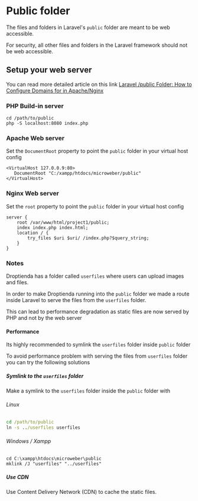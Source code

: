 # Public folder

The files and folders in Laravel's `public` folder are meant to be web accessible.


For security, all other files and folders in the Laravel framework should not be web accessible.




## Setup your web server
You can read more detailed article on this link
 [Laravel /public Folder: How to Configure Domains for in Apache/Nginx](https://quickadminpanel.com/blog/laravel-public-folder-how-to-configure-domains-for-in-apachenginx/)

### PHP Build-in server

```
cd /path/to/public
php -S localhost:8080 index.php
```

### Apache Web server
Set the `DocumentRoot` property to point the `public` folder in your virtual host config
```
<VirtualHost 127.0.0.9:80>
   DocumentRoot "C:/xampp/htdocs/microweber/public"
</VirtualHost>
```

### Nginx Web server
Set the `root` property to point the `public` folder in your virtual host config
```
server {
    root /var/www/html/project1/public;
    index index.php index.html;
    location / {
        try_files $uri $uri/ /index.php?$query_string;
    }
}
```


### Notes

Droptienda has a folder called `userfiles` where users can upload images and files.

In order to make Droptienda running into the `public` folder we made a route inside Laravel to serve the files from the `userfiles` folder.

This can lead to performance degradation as static files are now served by PHP and not by the web server


#### Performance

Its highly recommended to symlink the `userfiles` folder inside `public` folder

To avoid performance problem with serving the files from `userfiles` folder you can try the following solutions


##### Symlink to the `userfiles` folder
 Make a symlink to the `userfiles` folder inside the `public` folder with

###### Linux
```cmd
cd /path/to/public
ln -s ../userfiles userfiles
```

###### Windows / Xampp
```
cd C:\xampp\htdocs\microweber\public
mklink /J "userfiles" "../userfiles"
```


##### Use CDN
 Use Content Delivery Network (CDN) to cache the static files.
